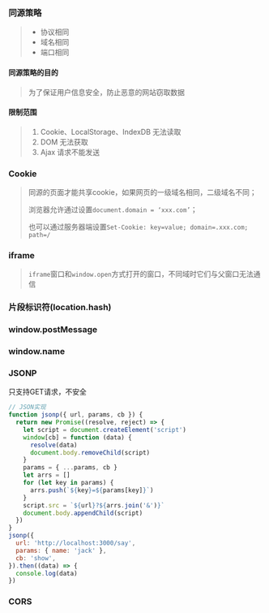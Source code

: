 ### 同源策略

> - 协议相同
> - 域名相同
> - 端口相同

#### 同源策略的目的

> 为了保证用户信息安全，防止恶意的网站窃取数据

#### 限制范围

> 1. Cookie、LocalStorage、IndexDB 无法读取
> 2. DOM 无法获取
> 3. Ajax 请求不能发送

### Cookie

> 同源的页面才能共享cookie，如果网页的一级域名相同，二级域名不同；
>
> 浏览器允许通过设置`document.domain = ‘xxx.com’`；
>
> 也可以通过服务器端设置`Set-Cookie: key=value; domain=.xxx.com; path=/`

### iframe

> `iframe`窗口和`window.open`方式打开的窗口，不同域时它们与父窗口无法通信

### 片段标识符(location.hash)

### window.postMessage

### window.name

### JSONP

只支持GET请求，不安全

```javascript
// JSON实现
function jsonp({ url, params, cb }) {
  return new Promise((resolve, reject) => {
    let script = document.createElement('script')
    window[cb] = function (data) {
      resolve(data)
      document.body.removeChild(script)
    }
    params = { ...params, cb }
    let arrs = []
    for (let key in params) {
      arrs.push(`${key}=${params[key]}`)
    }
    script.src = `${url}?${arrs.join('&')}`
    document.body.appendChild(script)
  })
}
jsonp({
  url: 'http://localhost:3000/say',
  params: { name: 'jack' },
  cb: 'show',
}).then((data) => {
  console.log(data)
})
```



### CORS

